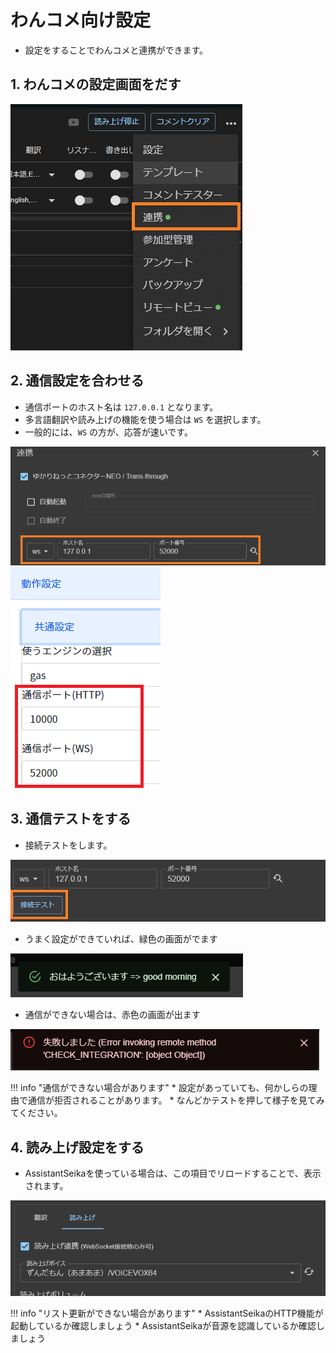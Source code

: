 # わんコメ向け設定

* 設定をすることでわんコメと連携ができます。

## 1. わんコメの設定画面をだす

![画像](images/onecomme_p01.png)

## 2. 通信設定を合わせる

* 通信ポートのホスト名は `127.0.0.1` となります。
* 多言語翻訳や読み上げの機能を使う場合は `WS` を選択します。
* 一般的には、`WS` の方が、応答が速いです。

![画像](images/onecomme_p02.png)
![画像](images/onecomme_p03.png)

## 3. 通信テストをする

* 接続テストをします。

![画像](images/onecomme_p04.png)

* うまく設定ができていれば、緑色の画面がでます

![画像](images/onecomme_p05.png)

* 通信ができない場合は、赤色の画面が出ます

![画像](images/onecomme_p06.png)

!!! info "通信ができない場合があります"
    * 設定があっていても、何かしらの理由で通信が拒否されることがあります。
    * なんどかテストを押して様子を見てみてください。

## 4. 読み上げ設定をする

* AssistantSeikaを使っている場合は、この項目でリロードすることで、表示されます。

![画像](images/onecomme_p07.png)

!!! info "リスト更新ができない場合があります"
    * AssistantSeikaのHTTP機能が起動しているか確認しましょう
    * AssistantSeikaが音源を認識しているか確認しましょう
